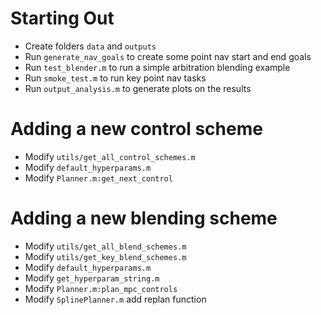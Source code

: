 # Starting Out
- Create folders `data` and `outputs` 
- Run `generate_nav_goals` to create some point nav start and end goals
- Run `test_blender.m` to run a simple arbitration blending example
- Run `smoke_test.m` to run key point nav tasks
- Run `output_analysis.m` to generate plots on the results

# Adding a new control scheme
- Modify `utils/get_all_control_schemes.m`
- Modify `default_hyperparams.m`
- Modify `Planner.m:get_next_control`


# Adding a new blending scheme
- Modify `utils/get_all_blend_schemes.m`
- Modify `utils/get_key_blend_schemes.m`
- Modify `default_hyperparams.m`
- Modify `get_hyperparam_string.m`
- Modify `Planner.m:plan_mpc_controls`
- Modify `SplinePlanner.m` add replan function
